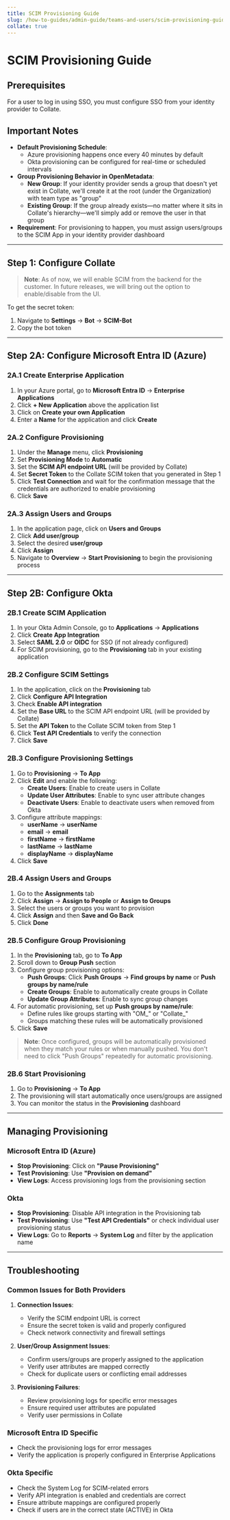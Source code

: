 ```yaml
---
title: SCIM Provisioning Guide
slug: /how-to-guides/admin-guide/teams-and-users/scim-provisioning-guide
collate: true
---
```

# SCIM Provisioning Guide

## Prerequisites

For a user to log in using SSO, you must configure SSO from your identity provider to Collate.

## Important Notes

- **Default Provisioning Schedule**:
    - Azure provisioning happens once every 40 minutes by default
    - Okta provisioning can be configured for real-time or scheduled intervals
- **Group Provisioning Behavior in OpenMetadata**:
    - **New Group**: If your identity provider sends a group that doesn't yet exist in Collate, we'll create it at the root (under the Organization) with team type as "group"
    - **Existing Group**: If the group already exists—no matter where it sits in Collate's hierarchy—we'll simply add or remove the user in that group
- **Requirement**: For provisioning to happen, you must assign users/groups to the SCIM App in your identity provider dashboard

---

## Step 1: Configure Collate

> **Note**: As of now, we will enable SCIM from the backend for the customer. In future releases, we will bring out the option to enable/disable from the UI.

To get the secret token:
1. Navigate to **Settings** → **Bot** → **SCIM-Bot**
2. Copy the bot token

---

## Step 2A: Configure Microsoft Entra ID (Azure)

### 2A.1 Create Enterprise Application

1. In your Azure portal, go to **Microsoft Entra ID** → **Enterprise Applications**
2. Click **+ New Application** above the application list
3. Click on **Create your own Application**
4. Enter a **Name** for the application and click **Create**

### 2A.2 Configure Provisioning

1. Under the **Manage** menu, click **Provisioning**
2. Set **Provisioning Mode** to **Automatic**
3. Set the **SCIM API endpoint URL** (will be provided by Collate)
4. Set **Secret Token** to the Collate SCIM token that you generated in Step 1
5. Click **Test Connection** and wait for the confirmation message that the credentials are authorized to enable provisioning
6. Click **Save**

### 2A.3 Assign Users and Groups

1. In the application page, click on **Users and Groups**
2. Click **Add user/group**
3. Select the desired **user/group**
4. Click **Assign**
5. Navigate to **Overview** → **Start Provisioning** to begin the provisioning process

---

## Step 2B: Configure Okta

### 2B.1 Create SCIM Application

1. In your Okta Admin Console, go to **Applications** → **Applications**
2. Click **Create App Integration**
3. Select **SAML 2.0** or **OIDC** for SSO (if not already configured)
4. For SCIM provisioning, go to the **Provisioning** tab in your existing application

### 2B.2 Configure SCIM Settings

1. In the application, click on the **Provisioning** tab
2. Click **Configure API Integration**
3. Check **Enable API integration**
4. Set the **Base URL** to the SCIM API endpoint URL (will be provided by Collate)
5. Set the **API Token** to the Collate SCIM token from Step 1
6. Click **Test API Credentials** to verify the connection
7. Click **Save**

### 2B.3 Configure Provisioning Settings

1. Go to **Provisioning** → **To App**
2. Click **Edit** and enable the following:
    - **Create Users**: Enable to create users in Collate
    - **Update User Attributes**: Enable to sync user attribute changes
    - **Deactivate Users**: Enable to deactivate users when removed from Okta
3. Configure attribute mappings:
    - **userName** → **userName**
    - **email** → **email**
    - **firstName** → **firstName**
    - **lastName** → **lastName**
    - **displayName** → **displayName**
4. Click **Save**

### 2B.4 Assign Users and Groups

1. Go to the **Assignments** tab
2. Click **Assign** → **Assign to People** or **Assign to Groups**
3. Select the users or groups you want to provision
4. Click **Assign** and then **Save and Go Back**
5. Click **Done**

### 2B.5 Configure Group Provisioning

1. In the **Provisioning** tab, go to **To App**
2. Scroll down to **Group Push** section
3. Configure group provisioning options:
    - **Push Groups**: Click **Push Groups** → **Find groups by name** or **Push groups by name/rule**
    - **Create Groups**: Enable to automatically create groups in Collate
    - **Update Group Attributes**: Enable to sync group changes
4. For automatic provisioning, set up **Push groups by name/rule**:
    - Define rules like groups starting with "OM_" or "Collate_"
    - Groups matching these rules will be automatically provisioned
5. Click **Save**

> **Note**: Once configured, groups will be automatically provisioned when they match your rules or when manually pushed. You don't need to click "Push Groups" repeatedly for automatic provisioning.

### 2B.6 Start Provisioning

1. Go to **Provisioning** → **To App**
2. The provisioning will start automatically once users/groups are assigned
3. You can monitor the status in the **Provisioning** dashboard

---

## Managing Provisioning

### Microsoft Entra ID (Azure)
- **Stop Provisioning**: Click on **"Pause Provisioning"**
- **Test Provisioning**: Use **"Provision on demand"**
- **View Logs**: Access provisioning logs from the provisioning section

### Okta
- **Stop Provisioning**: Disable API integration in the Provisioning tab
- **Test Provisioning**: Use **"Test API Credentials"** or check individual user provisioning status
- **View Logs**: Go to **Reports** → **System Log** and filter by the application name

---

## Troubleshooting

### Common Issues for Both Providers

1. **Connection Issues**:
    - Verify the SCIM endpoint URL is correct
    - Ensure the secret token is valid and properly configured
    - Check network connectivity and firewall settings

2. **User/Group Assignment Issues**:
    - Confirm users/groups are properly assigned to the application
    - Verify user attributes are mapped correctly
    - Check for duplicate users or conflicting email addresses

3. **Provisioning Failures**:
    - Review provisioning logs for specific error messages
    - Ensure required user attributes are populated
    - Verify user permissions in Collate

### Microsoft Entra ID Specific
- Check the provisioning logs for error messages
- Verify the application is properly configured in Enterprise Applications

### Okta Specific
- Check the System Log for SCIM-related errors
- Verify API integration is enabled and credentials are correct
- Ensure attribute mappings are configured properly
- Check if users are in the correct state (ACTIVE) in Okta
